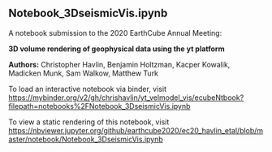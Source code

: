 ## Notebook_3DseismicVis.ipynb

A notebook submission to the 2020 EarthCube Annual Meeting:

**3D volume rendering of geophysical data using the yt platform**

**Authors:** Christopher Havlin, Benjamin Holtzman, Kacper Kowalik, Madicken Munk, Sam Walkow, Matthew Turk

To load an interactive notebook via binder, visit https://mybinder.org/v2/gh/chrishavlin/yt_velmodel_vis/ecubeNtbook?filepath=notebooks%2FNotebook_3DseismicVis.ipynb

To view a static rendering of this notebook, visit https://nbviewer.jupyter.org/github/earthcube2020/ec20_havlin_etal/blob/master/notebook/Notebook_3DseismicVis.ipynb
